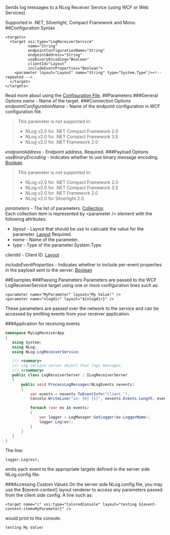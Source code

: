 Sends log messages to a NLog Receiver Service (using WCF or Web Services).

Supported in .NET, Silverlight, Compact Framework and Mono.
##Configuration Syntax
```
<targets>
  <target xsi:type="LogReceiverService"
          name="String"
          endpointConfigurationName="String"
          endpointAddress="String"
          useBinaryEncoding="Boolean"
          clientId="Layout"
          includeEventProperties="Boolean">
    <parameter layout="Layout" name="String" type="System.Type"/><!-- repeated -->
  </target>
</targets>
```
Read more about using the [Configuration File](Configuration-file).
##Parameters
###General Options
_name_ - Name of the target.
###Connection Options
_endpointConfigurationName_ - Name of the endpoint configuration in WCF configuration file.  
> This parameter is not supported in:
> * NLog v2.0 for .NET Compact Framework 2.0
> * NLog v2.0 for .NET Compact Framework 3.5
> * NLog v2.0 for .NET Framework 2.0

_endpointAddress_ - Endpoint address. Required.
###Payload Options
_useBinaryEncoding_ - Indicates whether to use binary message encoding. [Boolean](Data-types)  
> This parameter is not supported in:
> * NLog v2.0 for .NET Compact Framework 2.0
> * NLog v2.0 for .NET Compact Framework 3.5
> * NLog v2.0 for .NET Framework 2.0
> * NLog v2.0 for Silverlight 2.0

_parameters_ - The list of parameters. [Collection](Data-types)  
Each collection item is represented by \<parameter /> element with the following attributes:
  * _layout_ - Layout that should be use to calcuate the value for the parameter. [Layout](Data-types) Required.
  * _name_ - Name of the parameter.
  * _type_ - Type of the parameter.System.Type

_clientId_ - Client ID. [Layout](Data-types)

_includeEventProperties_ - Indicates whether to include per-event properties in the payload sent to the server. [Boolean](Data-types)

##Examples
###Passing Parameters
Parameters are passed to the WCF LogReceiverService target using one or more configuration lines such as:
```
<parameter name="MyParameter" layout="My Value!" />
<parameter name="nlogdir" layout="${nlogdir}" />
```
These parameters are passed over the network to the service and can be accessed by emitting events from your receiver application.

###Application for receiving events
```csharp
namespace MyLogReceiverApp
{
   using System;
   using NLog;
   using NLog.LogReceiverService;

   /// <summary>
   /// Log service server object that logs messages.
   /// </summary>
   public class LogReceiverServer : ILogReceiverServer
   {
       public void ProcessLogMessages(NLogEvents nevents)
       {
           var events = nevents.ToEventInfo("Client.");
           Console.WriteLine("in: {0} {1}", nevents.Events.Length, events.Count);

           foreach (var ev in events)
           {
               var logger = LogManager.GetLogger(ev.LoggerName);
               logger.Log(ev);
           }
       }
   }
}
```
The line:

`logger.Log(ev);`

emits each event to the appropriate targets defined in the server side NLog.config file.

###Accessing Custom Values
On the server side NLog.config file, you may use the ${event-context} layout renderer to access any parameters passed from the client side config. A line such as:

`<target name="c" xsi:type="ColoredConsole" layout="testing ${event-context:item=MyParameter}" />`

would print to the console:

`testing My Value!`